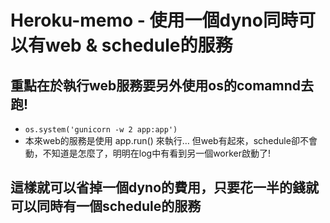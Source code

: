 # Heroku-memo - 使用一個dyno同時可以有web & schedule的服務

## 重點在於執行web服務要另外使用os的comamnd去跑!

- `os.system('gunicorn -w 2 app:app')`
- 本來web的服務是使用 app.run() 來執行… 但web有起來，schedule卻不會動，不知道是怎麼了，明明在log中有看到另一個worker啟動了!

## 這樣就可以省掉一個dyno的費用，只要花一半的錢就可以同時有一個schedule的服務
